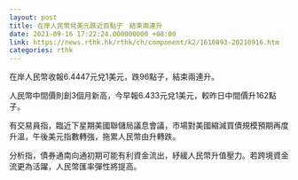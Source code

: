 ```yaml
---
layout: post
title: 在岸人民幣兌美元跌近百點子　結束兩連升
date: 2021-09-16 17:22:24.000000000 +08:00
link: https://news.rthk.hk/rthk/ch/component/k2/1610893-20210916.htm
categories: rthk
---
```


在岸人民幣收報6.4447元兌1美元，跌96點子，結束兩連升。

人民幣中間價則創3個月新高，今早報6.433元兌1美元，較昨日中間價升162點子。

有交易員指，臨近下星期美國聯儲局議息會議，市場對美國縮減買債規模預期再度升溫，午後美元指數轉強，拖累人民幣由升轉跌。

分析指，債券通南向通初期可能有利資金流出，紓緩人民幣升值壓力。若跨境資金流更為活躍，人民幣匯率彈性將提高。

